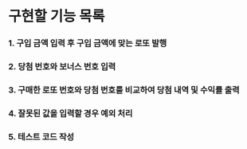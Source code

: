 # 구현할 기능 목록

### 1. 구입 금액 입력 후 구입 금액에 맞는 로또 발행

### 2. 당첨 번호와 보너스 번호 입력

### 3. 구매한 로또 번호와 당첨 번호를 비교하여 당첨 내역 및 수익률 출력

### 4. 잘못된 값을 입력할 경우 예외 처리

### 5. 테스트 코드 작성
